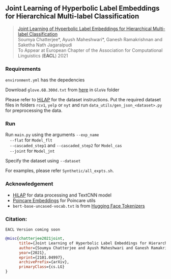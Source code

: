 ## Joint Learning of Hyperbolic Label Embeddings for Hierarchical Multi-label Classification

> [Joint Learning of Hyperbolic Label Embeddings for Hierarchical Multi-label Classification](https://arxiv.org/abs/2101.04997)  
> Soumya Chatterjee*, Ayush Maheshwari*, Ganesh Ramakrishnan and Saketha Nath Jagaralpudi  
> To Appear at European Chapter of the Association for Computational Linguistics (__EACL__) 2021

### Requirements

`environment.yml` has the depedencies

Download `glove.6B.300d.txt` from [here](https://nlp.stanford.edu/projects/glove/) in `GloVe` folder

Please refer to [HiLAP](https://github.com/morningmoni/HiLAP) for the dataset instructions. Put the required dataset files in folders `rcv1`, `yelp` or `nyt` and run `data_utils/gen_json_<dataset>.py` for preprocessing the data.

### Run

Run `main.py` using the arguments `--exp_name`<br>
&emsp;`--flat` for `Model_flt`<br>
&emsp;`--cascaded_step1` and `--cascaded_step2` for `Model_cas`<br> 
&emsp;`--joint` for `Model_jnt`

Specify the dataset using `--dataset`

For examples, please refer `Synthetic/all_expts.sh`.

### Acknowledgement

- [HiLAP](https://github.com/morningmoni/HiLAP) for data processing and TextCNN model
- [Poincare Embeddings](https://github.com/facebookresearch/poincare-embeddings) for Poincare utils
- `bert-base-uncased-vocab.txt` is from [Hugging Face Tokenizers](https://github.com/huggingface/tokenizers)

### Citation:

```
EACL Version coming soon
```

```bibtex
@misc{chatterjee2021joint,
      title={Joint Learning of Hyperbolic Label Embeddings for Hierarchical Multi-label Classification}, 
      author={Soumya Chatterjee and Ayush Maheshwari and Ganesh Ramakrishnan and Saketha Nath Jagaralpudi},
      year={2021},
      eprint={2101.04997},
      archivePrefix={arXiv},
      primaryClass={cs.LG}
}
```
